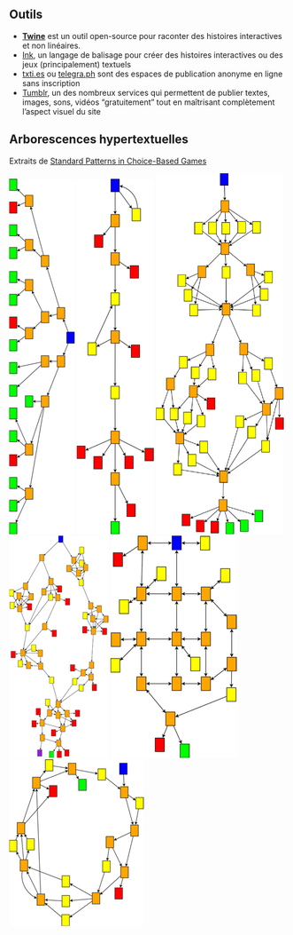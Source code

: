 
## Outils
- **[Twine](https://twinery.org/)** est un outil open-source pour raconter des histoires interactives et non linéaires. 
- [Ink](https://www.inklestudios.com/ink/), un langage de balisage pour créer des histoires interactives ou des jeux (principalement) textuels
- [txti.es](http://txti.es/) ou [telegra.ph](http://telegra.ph/) sont des espaces de publication anonyme en ligne sans inscription
- [Tumblr](https://www.tumblr.com/), un des nombreux services qui permettent de publier textes, images, sons, vidéos “gratuitement” tout en maîtrisant complètement l’aspect visuel du site

## Arborescences hypertextuelles

Extraits de [Standard Patterns in Choice-Based Games](https://heterogenoustasks.wordpress.com/2015/01/26/standard-patterns-in-choice-based-games/)

![timecaveb](images/timecaveb.png)
![gauntlet](images/gauntlet.png)
![bottlebranch](images/bottlebranch.png)
![quest](images/quest.png)
![openmap](images/openmap.png)
![cyclegrow](images/cyclegrow.png)